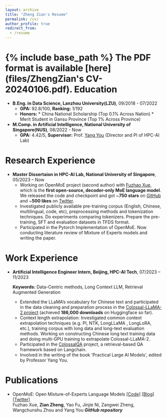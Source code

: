 ```yaml
---
layout: archive
title: "Zheng Zian's Resume"
permalink: /cv/
author_profile: true
redirect_from:
  - /resume
---
```


{% include base_path %}
The PDF format is available [here](files/ZhengZian's CV-20240106.pdf).
Education
======
* **B.Eng. in Data Science, Lanzhou University(LZU)**, 09/2018 - 07/2022
  * **GPA:** 92.8/100, **Ranking:** 1/192
  * **Honors:** 
        * China National Scholarship (Top 0.1% Across Nation) 
        * Merit Student in Gansu Province (Top 1% Across Province)
* **M.Comp. in Artificial Intelligence, National University of Singapore(NUS)**, 08/2022 - Now
  * **GPA:** 4.42/5, **Supervisor:** Prof. [Yang You](https://www.comp.nus.edu.sg/~youy/) (Director and PI of HPC-AI Lab)

Research Experience
======
* **Master Dissertaion in HPC-AI Lab, National University of Singapore**, 05/2023 – Now
  * Working on OpenMoE project (second author) with [Fuzhao Xue](https://xuefuzhao.github.io), which is the **first open-source, decoder-only MoE language model**. We released the code and checkpoint and got ~**750 stars** on [GitHub](https://github.com/XueFuzhao/OpenMoE) and ~**500 likes** on [Twitter](https://twitter.com/xuefz/status/1693696988611739947?s=61&t=shUN33SHHFV3CuEuz26WcA).
  * Investigated publicly available pre-training corpus (English, Chinese, multilingual, code, etc), preprocessing methods and tokenization techniques. Do experiments comparing tokenizers. Prepare the pre-training, SFT and evaluation datasets in TFDS format.
  * Participated in the Pytorch Implementation of OpenMoE. Now conducting literature review of Mixture of Experts models and writing the paper.


Work Experience
======

* **Artificial Intelligence Engineer Intern, Beijing, HPC-AI Tech**, 07/2023 – 11/2023

  **Keywords:** Data-Centric methods, Long Context LLM, Retrieval Augmented Generation

  * Extended the LLaMA’s vocabulary for Chinese text and participated in the data cleaning and preparation process in the [Colossal-LLaMA-2 project](https://huggingface.co/hpcai-tech/Colossal-LLaMA-2-7b-base) (achieved **186,000 downloads** on Huggingface so far).
  * Context length extrapolation: Investigated common context extrapolation techniques (e.g. PI, NTK, LongLLaMA , LongLoRA, etc.), training corpus with long data and long-text evaluation methods. Working on constructing Chinese long text training data and doing multi-GPU training to extrapolate Colossal-LLaMA-2.
  * Participated in the [ColossalQA](https://github.com/hpcaitech/ColossalAI/tree/main/applications/ColossalQA) project, a retrieval-based QA framework based on Langchain.
  * Involved in the writing of the book 'Practical Large AI Models', edited by Professor Yang You.

Publications
======
  * OpenMoE: Open Mixture-of-Experts Language Models [[Code]](https://github.com/XueFuzhao/OpenMoE) [[Blog]](https://www.notion.so/Aug-2023-OpenMoE-v0-2-Release-43808efc0f5845caa788f2db52021879) [[Twitter]](https://x.com/XueFz/status/1693696988611739947?s=20) \
    Fuzhao Xue, **Zian Zheng**, Yao Fu, Jinjie Ni, Zangwei Zheng, Wangchunshu Zhou and Yang You
    ***GitHub repository***
